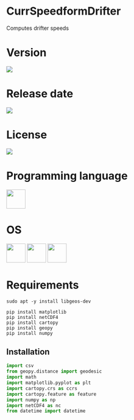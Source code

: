 # CurrSpeedformDrifter

Computes drifter speeds

# Version

![](https://img.shields.io/badge/Version%3A-1.0-success)

# Release date

![](https://img.shields.io/badge/Release%20date-Sep%2C%2017%2C%202023-9cf)

# License

![](https://img.shields.io/github/license/Ileriayo/markdown-badges?style=for-the-badge)

# Programming language

<img src="https://img.icons8.com/?size=512&id=13441&format=png" width="50"/>

# OS

<img src="https://img.icons8.com/?size=512&id=17842&format=png" width="50"/> <img src="https://img.icons8.com/?size=512&id=122959&format=png" width="50"/> <img src="https://img.icons8.com/?size=512&id=108792&format=png" width="50"/>

# Requirements

```shell
sudo apt -y install libgeos-dev
```

```shell
pip install matplotlib
pip install netCDF4
pip install cartopy
pip install geopy
pip install numpy
```

## Installation

```python
import csv
from geopy.distance import geodesic
import math
import matplotlib.pyplot as plt
import cartopy.crs as ccrs
import cartopy.feature as feature
import numpy as np
import netCDF4 as nc
from datetime import datetime
```
